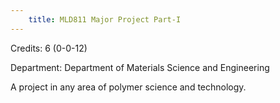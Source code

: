 ```yaml
---
    title: MLD811 Major Project Part-I
---
```

Credits: 6 (0-0-12)

Department: Department of Materials Science and Engineering

A project in any area of polymer science and technology.